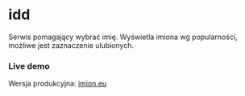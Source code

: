 # idd

Serwis pomagający wybrać imię. Wyświetla imiona wg popularności, możliwe jest zaznaczenie ulubionych.

### Live demo
Wersja produkcyjna:  [imion.eu](https://imion.eu) 


